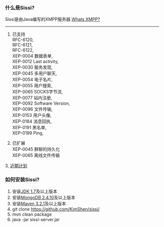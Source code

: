 ### 什么是Sissi?
Sissi是由Java编写的XMPP服务器.[Whats XMPP?](http://xmpp.org/)
***
1. 已支持  
RFC-6120,  
RFC-6121,  
RFC-6122,  
XEP-0004 数据表单,  
XEP-0012 Last activity,  
XEP-0030 服务发现,  
XEP-0045 多用户聊天,  
XEP-0054 电子名片,  
XEP-0055 用户搜索,  
XEP-0065 SOCKS字节流,  
XEP-0077 站内注册,  
XEP-0092 Software Version,  
XEP-0096 文件传输,   
XEP-0153 用户头像,   
XEP-0184 消息回执,    
XEP-0191 黑名单,  
XEP-0199 Ping,    

2. 已扩展  
XEP-0045 群聊的持久化  
XEP-0065 离线文件传输  

3, [近期计划](https://github.com/KimShen/sissi/wiki/%E8%BF%91%E6%9C%9F%E8%AE%A1%E5%88%92)

### 如何安装Sissi?
1. 安装[JDK 1.7](http://www.oracle.com/technetwork/cn/java/javase/downloads/jdk7-downloads-1880260.html)及以上版本
2. 安装[MongoDB 2.4.10](http://www.mongodb.org/downloads)及以上版本   
3. 安装[Maven 3.2.1](http://maven.apache.org/)及以上版本
4. git clone https://github.com/KimShen/sissi/  
5. mvn clean package  
6. java -jar sissi-server.jar  



